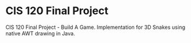 CIS 120 Final Project
====

CIS 120 Final Project - Build A Game. Implementation for 3D Snakes using native
AWT drawing in Java.
